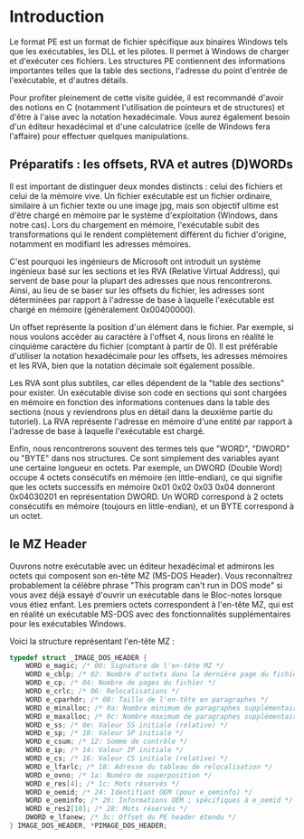 # Introduction

Le format PE est un format de fichier spécifique aux binaires Windows tels que les exécutables, les DLL et les pilotes. Il permet à Windows de charger et d'exécuter ces fichiers. Les structures PE contiennent des informations importantes telles que la table des sections, l'adresse du point d'entrée de l'exécutable, et d'autres détails.

Pour profiter pleinement de cette visite guidée, il est recommandé d'avoir des notions en C (notamment l'utilisation de pointeurs et de structures) et d'être à l'aise avec la notation hexadécimale. Vous aurez également besoin d'un éditeur hexadécimal et d'une calculatrice (celle de Windows fera l'affaire) pour effectuer quelques manipulations.

## Préparatifs : les offsets, RVA et autres (D)WORDs

Il est important de distinguer deux mondes distincts : celui des fichiers et celui de la mémoire vive. Un fichier exécutable est un fichier ordinaire, similaire à un fichier texte ou une image jpg, mais son objectif ultime est d'être chargé en mémoire par le système d'exploitation (Windows, dans notre cas). Lors du chargement en mémoire, l'exécutable subit des transformations qui le rendent complètement différent du fichier d'origine, notamment en modifiant les adresses mémoires.

C'est pourquoi les ingénieurs de Microsoft ont introduit un système ingénieux basé sur les sections et les RVA (Relative Virtual Address), qui servent de base pour la plupart des adresses que nous rencontrerons. Ainsi, au lieu de se baser sur les offsets du fichier, les adresses sont déterminées par rapport à l'adresse de base à laquelle l'exécutable est chargé en mémoire (généralement 0x00400000).

Un offset représente la position d'un élément dans le fichier. Par exemple, si nous voulons accéder au caractère à l'offset 4, nous lirons en réalité le cinquième caractère du fichier (comptant à partir de 0). Il est préférable d'utiliser la notation hexadécimale pour les offsets, les adresses mémoires et les RVA, bien que la notation décimale soit également possible.

Les RVA sont plus subtiles, car elles dépendent de la "table des sections" pour exister. Un exécutable divise son code en sections qui sont chargées en mémoire en fonction des informations contenues dans la table des sections (nous y reviendrons plus en détail dans la deuxième partie du tutoriel). La RVA représente l'adresse en mémoire d'une entité par rapport à l'adresse de base à laquelle l'exécutable est chargé.

Enfin, nous rencontrerons souvent des termes tels que "WORD", "DWORD" ou "BYTE" dans nos structures. Ce sont simplement des variables ayant une certaine longueur en octets. Par exemple, un DWORD (Double Word) occupe 4 octets consécutifs en mémoire (en little-endian), ce qui signifie que les octets successifs en mémoire 0x01 0x02 0x03 0x04 donneront 0x04030201 en représentation DWORD. Un WORD correspond à 2 octets consécutifs en mémoire (toujours en little-endian), et un BYTE correspond à un octet.

## le MZ Header

Ouvrons notre exécutable avec un éditeur hexadécimal et admirons les octets qui composent son en-tête MZ (MS-DOS Header). Vous reconnaîtrez probablement la célèbre phrase "This program can't run in DOS mode" si vous avez déjà essayé d'ouvrir un exécutable dans le Bloc-notes lorsque vous étiez enfant. Les premiers octets correspondent à l'en-tête MZ, qui est en réalité un exécutable MS-DOS avec des fonctionnalités supplémentaires pour les exécutables Windows.

Voici la structure représentant l'en-tête MZ :

```c
typedef struct _IMAGE_DOS_HEADER {
    WORD e_magic; /* 00: Signature de l'en-tête MZ */
    WORD e_cblp; /* 02: Nombre d'octets dans la dernière page du fichier */
    WORD e_cp; /* 04: Nombre de pages du fichier */
    WORD e_crlc; /* 06: Relocalisations */
    WORD e_cparhdr; /* 08: Taille de l'en-tête en paragraphes */
    WORD e_minalloc; /* 0a: Nombre minimum de paragraphes supplémentaires nécessaires */
    WORD e_maxalloc; /* 0c: Nombre maximum de paragraphes supplémentaires nécessaires */
    WORD e_ss; /* 0e: Valeur SS initiale (relative) */
    WORD e_sp; /* 10: Valeur SP initiale */
    WORD e_csum; /* 12: Somme de contrôle */
    WORD e_ip; /* 14: Valeur IP initiale */
    WORD e_cs; /* 16: Valeur CS initiale (relative) */
    WORD e_lfarlc; /* 18: Adresse du tableau de relocalisation */
    WORD e_ovno; /* 1a: Numéro de superposition */
    WORD e_res[4]; /* 1c: Mots réservés */
    WORD e_oemid; /* 24: Identifiant OEM (pour e_oeminfo) */
    WORD e_oeminfo; /* 26: Informations OEM ; spécifiques à e_oemid */
    WORD e_res2[10]; /* 28: Mots réservés */
    DWORD e_lfanew; /* 3c: Offset du PE header étendu */
} IMAGE_DOS_HEADER, *PIMAGE_DOS_HEADER;
